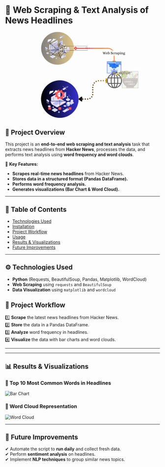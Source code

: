 


# 📰 Web Scraping & Text Analysis of News Headlines  

![Project Demo](HackNews.gif)  

## 📌 Project Overview  
This project is an **end-to-end web scraping and text analysis** task that extracts news headlines from **Hacker News**, processes the data, and performs text analysis using **word frequency and word clouds**.  

🚀 **Key Features:**  
- **Scrapes real-time news headlines** from Hacker News.  
- **Stores data in a structured format (Pandas DataFrame).**  
- **Performs word frequency analysis.**  
- **Generates visualizations (Bar Chart & Word Cloud).**  

---

## 📂 Table of Contents  
- [Technologies Used](#technologies-used)  
- [Installation](#installation)  
- [Project Workflow](#project-workflow)  
- [Usage](#usage)  
- [Results & Visualizations](#results--visualizations)  
- [Future Improvements](#future-improvements)  


---

## ⚙ **Technologies Used**  
- **Python** (Requests, BeautifulSoup, Pandas, Matplotlib, WordCloud)  
- **Web Scraping** using `requests` and `BeautifulSoup`  
- **Data Visualization** using `matplotlib` and `wordcloud`  


## 📌 **Project Workflow**  

1️⃣ **Scrape** the latest news headlines from Hacker News.  
2️⃣ **Store** the data in a Pandas DataFrame.  
3️⃣ **Analyze** word frequency in headlines.  
4️⃣ **Visualize** the data with bar charts and word clouds.  

---


---

## 📊 **Results & Visualizations**  

### **📌 Top 10 Most Common Words in Headlines**  
![Bar Chart](bar_chart.png)  

### **📌 Word Cloud Representation**  
![Word Cloud](wordcloud.png)  

---

## 🔮 **Future Improvements**  
✔ Automate the script to **run daily** and collect fresh data.  
✔ Perform **sentiment analysis** on headlines.  
✔ Implement **NLP techniques** to group similar news topics.  
